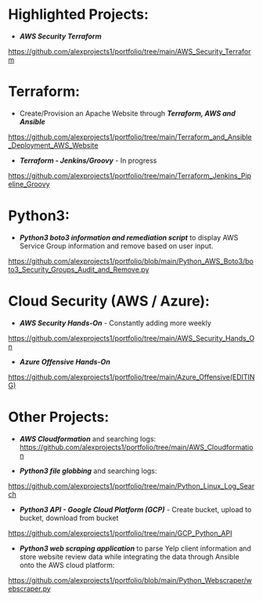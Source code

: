 # Highlighted Projects:

+ ***AWS Security Terraform*** 

https://github.com/alexprojects1/portfolio/tree/main/AWS_Security_Terraform


# Terraform:

+ Create/Provision an Apache Website through ***Terraform, AWS and Ansible***

https://github.com/alexprojects1/portfolio/tree/main/Terraform_and_Ansible_Deployment_AWS_Website


+ ***Terraform - Jenkins/Groovy*** - In progress

https://github.com/alexprojects1/portfolio/tree/main/Terraform_Jenkins_Pipeline_Groovy

# Python3:

+ ***Python3 boto3 information and remediation script*** to display AWS Service Group information and remove based on user input.

https://github.com/alexprojects1/portfolio/blob/main/Python_AWS_Boto3/boto3_Security_Groups_Audit_and_Remove.py


# Cloud Security (AWS / Azure):

+ ***AWS Security Hands-On*** - Constantly adding more weekly

https://github.com/alexprojects1/portfolio/tree/main/AWS_Security_Hands_On


+ ***Azure Offensive Hands-On*** 

https://github.com/alexprojects1/portfolio/tree/main/Azure_Offensive(EDITING)






# Other Projects:

+ ***AWS Cloudformation*** and searching logs:
https://github.com/alexprojects1/portfolio/tree/main/AWS_Cloudformation

+ ***Python3 file globbing*** and searching logs:

https://github.com/alexprojects1/portfolio/tree/main/Python_Linux_Log_Search


+ ***Python3 API - Google Cloud Platform (GCP)*** - Create bucket, upload to bucket, download from bucket

https://github.com/alexprojects1/portfolio/tree/main/GCP_Python_API
  
+ ***Python3 web scraping application*** to parse Yelp client information and store website review data while integrating the data through Ansible onto the AWS cloud platform: 

https://github.com/alexprojects1/portfolio/blob/main/Python_Webscraper/webscraper.py










